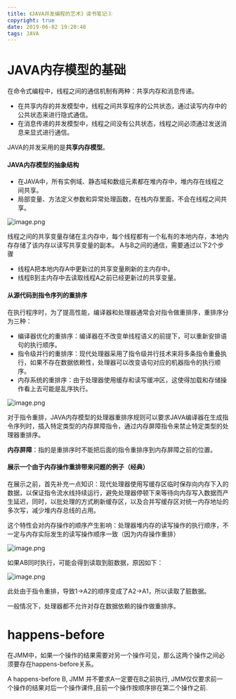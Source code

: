 ```yaml
---
title: 《JAVA并发编程的艺术》读书笔记③
copyright: true
date: 2019-06-02 19:20:48
tags: JAVA
---
```


# JAVA内存模型的基础

在命令式编程中，线程之间的通信机制有两种：共享内存和消息传递。

- 在共享内存的并发模型中，线程之间共享程序的公共状态，通过读写内存中的公共状态来进行隐式通信。
- 在消息传递的并发模型中，线程之间没有公共状态，线程之间必须通过发送消息来显式进行通信。

JAVA的并发采用的是**共享内存模型**。

#### JAVA内存模型的抽象结构
- 在JAVA中，所有实例域、静态域和数组元素都在堆内存中，堆内存在线程之间共享。
- 局部变量、方法定义参数和异常处理函数，在栈内存里面，不会在线程之间共享。

![image.png](https://upload-images.jianshu.io/upload_images/13918038-32ce6a246e0c8cdd.png?imageMogr2/auto-orient/strip%7CimageView2/2/w/1240)

线程之间的共享变量存储在主内存中，每个线程都有一个私有的本地内存，本地内存存储了该内存以读写共享变量的副本。
A与B之间的通信，需要通过以下2个步骤
- 线程A把本地内存A中更新过的共享变量刷新的主内存中。
- 线程B到主内存中去读取线程A之前已经更新过的共享变量。

#### 从源代码到指令序列的重排序
在执行程序时，为了提高性能，编译器和处理器通常会对指令做重排序，重排序分为三种：
- 编译器优化的重排序：编译器在不改变单线程语义的前提下，可以重新安排语句的执行顺序。
- 指令级并行的重排序：现代处理器采用了指令级并行技术来将多条指令重叠执行，如果不存在数据依赖性，处理器可以改变语句对应的机器指令的执行顺序。
- 内存系统的重排序：由于处理器使用缓存和读写缓冲区，这使得加载和存储操作看上去可能是乱序执行。

![image.png](https://upload-images.jianshu.io/upload_images/13918038-c82ce2df3c4d9e08.png?imageMogr2/auto-orient/strip%7CimageView2/2/w/1240)

对于指令重排，JAVA内存模型的处理器重排序规则可以要求JAVA编译器在生成指令序列时，插入特定类型的内存屏障指令，通过内存屏障指令来禁止特定类型的处理器重排序。

**内存屏障**：指的是重排序时不能把后面的指令重排序到内存屏障之前的位置。

#### 展示一个由于内存操作重排带来问题的例子（经典）
在展示之前，首先补充一点知识：现代处理器使用写缓存区临时保存向内存下入的数据，以保证指令流水线持续运行，避免处理器停顿下来等待向内存写入数据而产生延迟，同时，以批处理的方式刷新缓存区，以及合并写缓存区对统一内存地址的多次写，减少堆内存总线的占用。

这个特性会对内存操作的顺序产生影响：处理器堆内存的读写操作的执行顺序，不一定与内存实际发生的读写操作顺序一致（因为内存操作重排）

![image.png](https://upload-images.jianshu.io/upload_images/13918038-640d065ce10355d8.png?imageMogr2/auto-orient/strip%7CimageView2/2/w/1240)

如果AB同时执行，可能会得到读取到脏数据，原因如下：

![image.png](https://upload-images.jianshu.io/upload_images/13918038-ac6059838ed563db.png?imageMogr2/auto-orient/strip%7CimageView2/2/w/1240)

此处由于指令重排，导致1->A2的顺序变成了A2->A1，所以读取了脏数据。

一般情况下，处理器都不允许对存在数据依赖的操作做重排序。

# happens-before
在JMM中，如果一个操作的结果需要对另一个操作可见，那么这两个操作之间必须要存在happens-before关系。

A happens-before B, JMM 并不要求A一定要在B之前执行, JMM仅仅要求前一个操作的结果对后一个操作课件,且前一个操作按顺序排在第二个操作之前.
